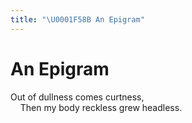```yaml
---
title: "\U0001F58B An Epigram"
---
```


# An Epigram

Out of dullness comes curtness,<br>
&nbsp; &nbsp; Then my body reckless grew headless.
